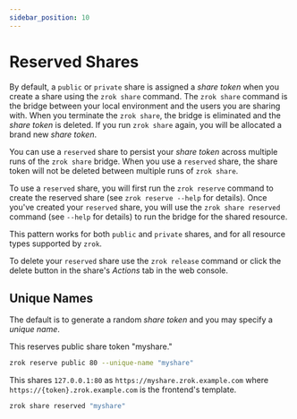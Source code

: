 ```yaml
---
sidebar_position: 10
---
```


# Reserved Shares

By default, a `public` or `private` share is assigned a _share token_ when you create a share using the `zrok share` command. The `zrok share` command is the bridge between your local environment and the users you are sharing with. When you terminate the `zrok share`, the bridge is eliminated and the _share token_ is deleted. If you run `zrok share` again, you will be allocated a brand new _share token_.

You can use a `reserved` share to persist your _share token_ across multiple runs of the `zrok share` bridge. When you use a `reserved` share, the share token will not be deleted between multiple runs of `zrok share`.

To use a `reserved` share, you will first run the `zrok reserve` command to create the reserved share (see `zrok reserve --help` for details). Once you've created your `reserved` share, you will use the `zrok share reserved` command (see `--help` for details) to run the bridge for the shared resource.

This pattern works for both `public` and `private` shares, and for all resource types supported by `zrok`.

To delete your `reserved` share use the `zrok release` command or click the delete button in the share's _Actions_ tab in the web console.

## Unique Names

The default is to generate a random _share token_ and you may specify a _unique name_.

This reserves public share token "myshare."

```bash title="Reserve with the Command Line"
zrok reserve public 80 --unique-name "myshare"
```

This shares `127.0.0.1:80` as `https://myshare.zrok.example.com` where `https://{token}.zrok.example.com` is the frontend's template.

```bash title="Share a Reserved Token"
zrok share reserved "myshare"
```
